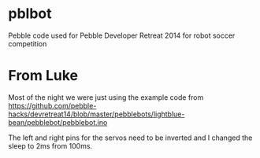 pblbot
======

Pebble code used for Pebble Developer Retreat 2014 for robot soccer competition


From Luke
=========
Most of the night we were just using the example code from https://github.com/pebble-hacks/devretreat14/blob/master/pebblebots/lightblue-bean/pebblebot/pebblebot.ino 

The left and right pins for the servos need to be inverted and I changed the sleep to 2ms from 100ms.
